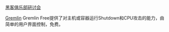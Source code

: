 [黑客俱乐部研讨会](https://hackclub.com/workshops/ "黑客俱乐部研讨会")

[Gremlin](https://www.gremlin.com/)   Gremlin Free提供了对主机或容器运行Shutdown和CPU攻击的能力，由简单的用户界面控制，免费。
